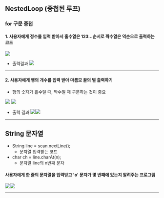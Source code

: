 ## NestedLoop (중첩된 루프)
### for 구문 중첩
#### 1. 사용자에게 정수를 입력 받아서 홀수열은 123...순서로 짝수열은 역순으로 출력하는 코드 

![](loop1.jpg)

- 출력결과
![](loop2%201.jpg)

---
#### 2. 사용자에게 행의 개수를 입력 받아 마름모 꼴의 별 출력하기
 - 행의 숫자가 홀수일 때, 짝수일 때 구분하는 것이 중요

![](loop3.jpg)
![](loop4.jpg)

- 출력 결과
![](loop5.jpg)![](loop6.jpg)

---
## String 문자열
- String line = scan.nextLine();
	- 문자열 입력받는 코드
- char ch = line.charAt(n);
	- 문자열 line의 n번째 문자

#### 사용자에게 한 줄의 문자열을 입력받고 'o' 문자가 몇 번째에 있는지 알려주는 프로그램

![](string.jpg)![](string2.jpg)

---
